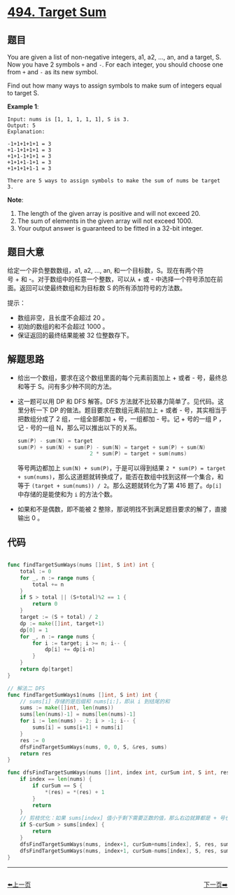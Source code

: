 # [494. Target Sum](https://leetcode.com/problems/target-sum/)


## 题目

You are given a list of non-negative integers, a1, a2, ..., an, and a target, S. Now you have 2 symbols `+` and `-`. For each integer, you should choose one from `+` and `-` as its new symbol.

Find out how many ways to assign symbols to make sum of integers equal to target S.

**Example 1**:

```
Input: nums is [1, 1, 1, 1, 1], S is 3. 
Output: 5
Explanation: 

-1+1+1+1+1 = 3
+1-1+1+1+1 = 3
+1+1-1+1+1 = 3
+1+1+1-1+1 = 3
+1+1+1+1-1 = 3

There are 5 ways to assign symbols to make the sum of nums be target 3.
```

**Note**:

1. The length of the given array is positive and will not exceed 20.
2. The sum of elements in the given array will not exceed 1000.
3. Your output answer is guaranteed to be fitted in a 32-bit integer.

## 题目大意

给定一个非负整数数组，a1, a2, ..., an, 和一个目标数，S。现在有两个符号 + 和 -。对于数组中的任意一个整数，可以从 + 或 - 中选择一个符号添加在前面。返回可以使最终数组和为目标数 S 的所有添加符号的方法数。

提示：

- 数组非空，且长度不会超过 20 。
- 初始的数组的和不会超过 1000 。
- 保证返回的最终结果能被 32 位整数存下。

## 解题思路

- 给出一个数组，要求在这个数组里面的每个元素前面加上 + 或者 - 号，最终总和等于 S。问有多少种不同的方法。
- 这一题可以用 DP 和 DFS 解答。DFS 方法就不比较暴力简单了。见代码。这里分析一下 DP 的做法。题目要求在数组元素前加上 + 或者 - 号，其实相当于把数组分成了 2 组，一组全部都加 + 号，一组都加 - 号。记 + 号的一组 P ，记 - 号的一组 N，那么可以推出以下的关系。

    ```go
    sum(P) - sum(N) = target
    sum(P) + sum(N) + sum(P) - sum(N) = target + sum(P) + sum(N)
                           2 * sum(P) = target + sum(nums)
    ```

    等号两边都加上 `sum(N) + sum(P)`，于是可以得到结果 `2 * sum(P) = target + sum(nums)`，那么这道题就转换成了，能否在数组中找到这样一个集合，和等于 `(target + sum(nums)) / 2`。那么这题就转化为了第 416 题了。`dp[i]` 中存储的是能使和为 `i` 的方法个数。

- 如果和不是偶数，即不能被 2 整除，那说明找不到满足题目要求的解了，直接输出 0 。

## 代码

```go

func findTargetSumWays(nums []int, S int) int {
	total := 0
	for _, n := range nums {
		total += n
	}
	if S > total || (S+total)%2 == 1 {
		return 0
	}
	target := (S + total) / 2
	dp := make([]int, target+1)
	dp[0] = 1
	for _, n := range nums {
		for i := target; i >= n; i-- {
			dp[i] += dp[i-n]
		}
	}
	return dp[target]
}

// 解法二 DFS
func findTargetSumWays1(nums []int, S int) int {
	// sums[i] 存储的是后缀和 nums[i:]，即从 i 到结尾的和
	sums := make([]int, len(nums))
	sums[len(nums)-1] = nums[len(nums)-1]
	for i := len(nums) - 2; i > -1; i-- {
		sums[i] = sums[i+1] + nums[i]
	}
	res := 0
	dfsFindTargetSumWays(nums, 0, 0, S, &res, sums)
	return res
}

func dfsFindTargetSumWays(nums []int, index int, curSum int, S int, res *int, sums []int) {
	if index == len(nums) {
		if curSum == S {
			*(res) = *(res) + 1
		}
		return
	}
	// 剪枝优化：如果 sums[index] 值小于剩下需要正数的值，那么右边就算都是 + 号也无能为力了，所以这里可以剪枝了
	if S-curSum > sums[index] {
		return
	}
	dfsFindTargetSumWays(nums, index+1, curSum+nums[index], S, res, sums)
	dfsFindTargetSumWays(nums, index+1, curSum-nums[index], S, res, sums)
}

```


----------------------------------------------
<div style="display: flex;justify-content: space-between;align-items: center;">
<p><a href="https://books.halfrost.com/leetcode/ChapterFour/0400~0499/0493.Reverse-Pairs/">⬅️上一页</a></p>
<p><a href="https://books.halfrost.com/leetcode/ChapterFour/0400~0499/0496.Next-Greater-Element-I/">下一页➡️</a></p>
</div>
